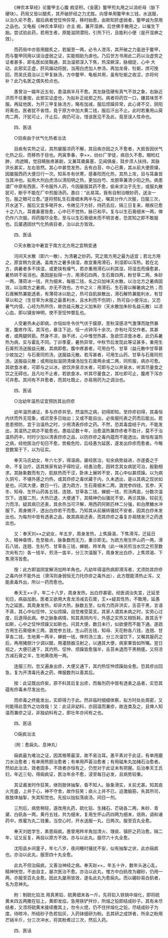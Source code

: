 <!-- { "loadSidebar": true } -->
　　《神农本草经》论鳖甲主心腹 瘕坚积。《金匮》鳖甲煎丸用之以消疟母（胁下硬块）。药局又皆以醋炙，其开破肝经之力尤胜。向曾单用鳖甲末三钱，水送服，以治久疟不愈，服后病者觉怔忡异常，移时始愈，由斯知肝虚弱者，鳖甲诚为禁用之品也。又龟板《神农本草经》亦主 瘕，兼开湿痹。后世佛手散用之，以催生下胎。尝试验此药，若用生者，原能滋阴潜阳，引热下行，且能利小便（是开湿痹之效）。

　　而药局中亦皆用醋炙之，若服至一两，必令人泄泻，其开破之力虽逊于鳖甲，而与鳖甲同用以误治虚弱之证，实能相助为虐也。乃后世方书用此二药以治虚劳之证者甚多，即名医如吴鞠通，其治温邪深入下焦，热深厥深，脉细促，心中 大动，此邪实正虚，肝风煽动将脱，当用白虎加人参汤，再加龙骨、牡蛎，庶可挽回，而吴氏竟治以三甲复脉汤，方中鳖甲、龟板并用，虽有牡蛎之收涩，亦将何补？此乃名医之偶失检点也。

　　愚曾治一媪年近五旬，患温病半月不愈。其左脉弦硬有真气不敛之象，右脉近洪而不任重按，此邪实证虚也，为拟补正祛邪之剂。病者将药饮一口，嫌其味苦不服。再延他医，为开三甲复脉汤方，略有加减，服后烦躁异常，此心肾不交，阴阳将离也。医者犹不省悟，竟于原方中加大黄二钱，服后汗出不止。此时若重用山萸肉二两，汗犹可止，汗止后，病仍可治，惜该医见不及此，竟至误人性命也。

　　四、医话

　　○目疾由于伏气化热者治法

　　目疾有实热之证，其热屡服凉药不解，其目疾亦因之久不愈者，大抵皆因伏气化热之后，而移热于目也。丙寅季春，李××，纺纱厂学徒，病目久不愈。眼睑红肿， 肉遮睛，觉目睛胀疼甚剧，又兼耳聋鼻塞，见闻俱废，跬步须人扶持。其脉洪长甚实，左右皆然。其心中甚觉发热，舌有白苔，中心已黄，其从前大便原燥，因屡服西药大便日行一次。知系冬有伏寒，感春阳而化热，其热上攻，目与耳鼻皆当其冲也。拟用大剂白虎汤以清阳明之热，更加白芍、龙胆草兼清少阳之热。病患谓厂中原有西医，不令服外人药，今因屡服其药不愈，偷来求治于先生，或服丸散犹可，断乎不能在厂中煎服汤药。愚曰：“此易耳。我有自制治眼妙药，送汝一包，服之眼可立愈。”遂将预轧生石膏细末两半与之，嘱其分作六次服，日服三次，开水送下，服后又宜多喝开水，令微见汗方好。持药去后，隔三日复来，眼疾已愈十之八九，耳聋鼻塞皆愈，心中已不觉热，脉已和平。复与以生石膏细末一两，俾仍作六次服。将药服尽全愈。至与以生石膏细末而不明言者，恐其知之即不敢服也。后屡遇因伏气化热病目者，治以此方皆效。

　　四、医话

　　○天水散治中暑宜于南方北方用之宜稍变通

　　河间天水散（即六一散），为清暑之妙药。究之南方用之最为适宜；若北方用之，原宜稍为变通。盖南方之暑多挟湿，故宜重用滑石，利湿即以泻热。若在北方，病暑者多不挟湿，或更挟有燥气，若亦重用滑石以利其湿，将湿去而燥愈甚，暑热转不易消也。愚因是拟得一方，用滑石四两，生石膏四两，粉甘草二两，朱砂一两，薄荷冰一钱，共为细末，每服二钱，名之曰加味天水散。以治北方之暑病固效，以治南方之暑病，亦无不效也。方中之义：用滑石、生石膏以解暑病之热；而石膏解热兼能透表，有薄荷冰以助之，热可自肌肤散出，滑石解热兼能利水，有甘草以和之（生甘草为末服之最善利水，且水利而不伤阴），热可自小便泻出，又恐暑气内侵，心经为热所伤，故仿益元散之义加朱砂（天水散加朱砂名益元散）以凉心血，即以镇安神明，使不至怔忡瞀乱也。

　　人受暑热未必即病，亦恒如冬令伏气伏于膜原，至秋深感凉气激薄而陡然暴发，腹疼作泻。其泻也，暴注下迫，恒一点钟泻十余次。亦有吐泻交作者。其甚者，或两腿转筋。然身不凉，脉不闭，心中惟觉热甚，急欲饮凉食冰者，此仍系暑热为病，实与霍乱不同。丁卯季夏，暑热异常，中秋节后发现此等证甚多，重用生石膏煎汤送服益元散，其病即愈。腹中疼甚者，可用白芍、甘草（益元散中甘草甚少故加之）与石膏同煎汤，送服益元散。若泻甚者，可用生山药、甘草与石膏同煎汤，送服益元散；或用拙拟滋阴清燥汤加生石膏两余或二两，同煎服，病亦可愈。其欲食冰者，可即与之以冰，欲饮井泉凉水者，可即与之以井泉水，听其尽量食之饮之无碍也。且凡吐不止者，若欲食冰，听其尽量食之，其吐即可止，腹疼下泻亦可并愈。其间有不并愈者，而其吐既止，亦易用药为之调治也。

　　四、医话

　　○治幼年温热证宜预防其出痧疹

　　幼年温热诸证，多与痧疹并至。然温热之病，初得即知。至痧疹初得，其毒恒内伏而外无现象，或迟至多日始出；又或不能自出，必俟服托表之药而后能出。若思患预防，宜于治温热之时，少用清表痧疹之药。不然，恐其毒盘结于内，不能发出，其温热之病亦不能愈也。愚临证数十年，治愈温热兼痧疹者不胜计，莫不于治温热药中，时时少加以清表痧疹之品，以防痧疹之毒内蕴而不能透出。故恒有温热之病，经他医治疗旬日不愈，势极危险，后经愚为延医，遂发出痧疹而愈者。今略登数案于下，以为征实。

　　奉天马氏幼女，年六七岁，得温病，屡经医治，旬余病势益进，亦遂委之于命，不复治疗。适其族家有幼子得险证，经愚治愈，因转念其女病犹可治，殷勤相求。其脉象数而有力，肌肤热而干涩，卧床上展转不安，其心中似甚烦躁。以为病久阴亏，不堪外感之灼热，或其痧疹之毒伏藏于内，久未透出，是以其病之现状如是也。问其大便，数日一行。遂为疏方，生石膏细末二两，潞党参四钱，玄参、天冬、知母、生怀山药各五钱，连翘，甘草各二钱，蝉蜕一钱，煎汤两盅，分数次温饮下。连服二剂，大热已退，大便通下，其精神仍似骚扰不安。再诊其脉，较前无力而浮。疑其病已还表，其余热当可汗解，用西药阿斯匹林二分强，和白蔗糖水冲服下。周身微汗，透出白痧若干而愈。乃知其从前展转骚扰不安者，因其白痧未发出也。为每剂中皆有透表之品，故其病易还表，而其痧疹之毒复亦易随发汗之药透出也。

　　又：奉天刘××之幼女，年五岁，周身发热，上焦躁渴，下焦滑泻，迁延日久，精神昏愦，危至极点，脉象数而无力，重诊即无。为疏方用生怀山药一两，滑石八钱，连翘、生杭芍、甘草各三钱，蝉蜕、羚羊角（此一味另煎当水饮之煎至数次尚有力）各一钱半，煎汤一盅半，分三次温服下，周身发出白痧，上焦烦渴、下焦滑泻皆愈。

　　按：此方即滋阴宣解汤加羚羊角也。凡幼年得温热病即滑泻者，尤须防其痧疹之毒内伏不能外出（滑泻则身弱恒无力托痧疹之毒外出），此方既能清热止泻，又能表毒外出，所以一药而愈也。

　　奉天王××子，年二十八岁，周身发热，出白痧甚密。经医调治失宜，迁延至旬日，病益加剧。医者又欲用大青龙汤减去石膏，王××疑其性热，不敢用，延愚为之延医。其周身发热，却非大热，脉数五至，似有力而非洪实，舌苔干黑，言语不真，其心中似怔忡，又似烦躁，自觉难受莫支。其家人谓其未病之时，实劳心过度，后遂得此病。参之脉象病情，知其真阴内亏，外感之实热又相铄耗，故其舌干如斯，心中之怔忡烦躁又如斯也。问其大便，数日未行，似欲便而不能下通。遂疏方用生石膏细末三两，潞党参五钱，生山药五钱，知母、天花粉各八钱，连翘、甘草各二钱，生地黄一两半，蝉蜕一钱，俾煎汤三盅，分三次温饮下，又嘱其服药之后，再用猪胆汁少调以醋，用灌肠器注射之，以通其大便，病家果皆如所嘱。翌日视之，大便已通下，其灼热、怔忡、烦躁皆愈强半，舌苔未退而干黑稍瘥。又将凉方减石膏之半，生地黄改用一两。

　　连服三剂，忽又遍身出疹，大便又通下，其灼热怔忡烦躁始全愈。恐其疹出回急，复为开清毒托表之药，俾服数剂以善其后。

　　按：此证既出痧矣，原不料其后复出疹，而每剂药中皆有透表之品者，实恐其蕴有痧毒未尽发出也。

　　而疹毒之终能发出，实即得力于此。然非临时细细体察，拟方时处处周密，又何能得此意外之功效哉！又：此证非幼科，亦因温而兼疹，故连类及之，且俾人知温而兼疹之证，非独幼科有之，即壮年亦间有之也。

　　四、医话

　　○痫疯治法

　　（附：愈痫丸、息神丸）

　　痫疯最为难治之证，因其根蒂最深，故不易治耳。愚平素对于此证，有单用磨刀水治愈者；有单用熊胆治愈者；有单用芦荟治愈者；有用磁朱丸加赭石治愈者。然如此治法，效者固多，不效者亦恒有之，仍觉对于此证未有把握。后治奉天王氏妇，年近三旬，得痫疯证，医治年余不愈，浸至每日必发，且病势较重。

　　其证甫发时作狂笑，继则肢体抽掣，昏不知人。脉象滑实，关前尤甚。知其痰火充盛，上并于心，神不守舍，故作狂笑；痰火上并不已，迫激脑筋，失其所司，故肢体抽掣，失其知觉也。先投以拙拟荡痰汤，间日一剂。

　　三剂后，病势稍轻，遂改用丸药，硫化铅、生赭石、芒硝各二两，朱砂、青黛、白矾各一两，黄丹五钱，共为细末，复用生怀山药四两为细末，焙熟，调和诸药中，炼蜜为丸二钱重。当空心时，开水送服一丸，日两次。服至百丸全愈。

　　奉天刘姓学生，素患痫疯。愚曾用羚羊角加清火、理痰、镇肝之药治愈。隔二年，证又反复，再投以原方不效。亦与以此丸，服尽六十丸全愈。

　　沈阳县乡间童子，年七八岁，夜间睡时骚扰不安，似有抽掣之状，此亦痫疯也。亦治以此丸，服至四十丸全愈。

　　此丸不但治痫疯，又善治神经之病。奉天赵××，年五十许，数年头迷心乱，精神恍惚，不由自主，屡次医治不愈。亦治以此丸，惟方中白矾改为硼砂，仍用一两，亦服至百丸全愈。因此丸屡用皆效，遂名此丸为愈痫丸。而以硼砂易白矾者，名为息神丸。

　　附：制硫化铅法 用真黑铅、硫黄细末各一斤。先将铅入铁锅中熔化，即将硫黄末四五两撒在铅上，黄即发焰，急用铁铲拌炒，所熔之铅即结成砂子。其有未尽结者，又须将硫黄末接续撒其上，勿令火熄，仍不住拌熔化之铅，尽结成砂子为度。待晾冷，所结砂子色若铅灰，入药钵细研为粉。去其研之成饼者，所余之粉用芒硝半斤，分三次冲水，将其粉煮过三次，然后入药。

　　四、医话

